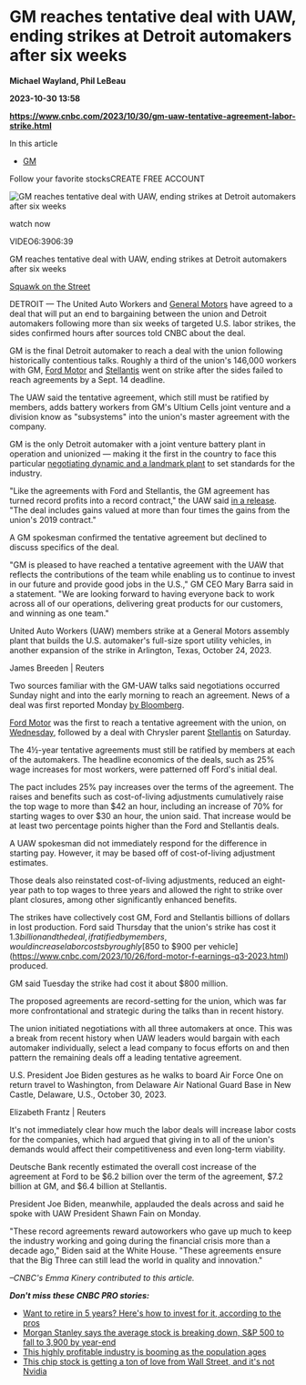 # GM reaches tentative deal with UAW, ending strikes at Detroit automakers after six weeks
**Michael Wayland, Phil LeBeau**

**2023-10-30 13:58**

**https://www.cnbc.com/2023/10/30/gm-uaw-tentative-agreement-labor-strike.html**

In this article

*   [GM](https://www.cnbc.com/quotes/GM)

Follow your favorite stocksCREATE FREE ACCOUNT

![GM reaches tentative deal with UAW, ending strikes at Detroit automakers after six weeks](https://image.cnbcfm.com/api/v1/image/107325405-16986735261698673521-31811717966-1080pnbcnews.jpg?v=1698673525&w=750&h=422&vtcrop=y)

watch now

VIDEO6:3906:39

GM reaches tentative deal with UAW, ending strikes at Detroit automakers after six weeks

[Squawk on the Street](https://www.cnbc.com/squawk-on-the-street/)

DETROIT — The United Auto Workers and [General Motors](https://www.cnbc.com/quotes/GM/) have agreed to a deal that will put an end to bargaining between the union and Detroit automakers following more than six weeks of targeted U.S. labor strikes, the sides confirmed hours after sources told CNBC about the deal.

GM is the final Detroit automaker to reach a deal with the union following historically contentious talks. Roughly a third of the union's 146,000 workers with GM, [Ford Motor](https://www.cnbc.com/quotes/F/) and [Stellantis](https://www.cnbc.com/quotes/STLA/) went on strike after the sides failed to reach agreements by a Sept. 14 deadline.

The UAW said the tentative agreement, which still must be ratified by members, adds battery workers from GM's Ultium Cells joint venture and a division know as "subsystems" into the union's master agreement with the company.

GM is the only Detroit automaker with a joint venture battery plant in operation and unionized — making it the first in the country to face this particular [negotiating dynamic and a landmark plant](https://www.cnbc.com/2023/07/21/uaw-contract-talks-ev-battery-plants-make-for-wildcard-issue.html) to set standards for the industry.

"Like the agreements with Ford and Stellantis, the GM agreement has turned record profits into a record contract," the UAW said [in a release](https://uaw-newsroom.prgloo.com/press-release/uaw-reaches-a-tentative-agreement-with-general-motors-bringing-ultium-cells-workers-into-master-agreement). "The deal includes gains valued at more than four times the gains from the union's 2019 contract."

A GM spokesman confirmed the tentative agreement but declined to discuss specifics of the deal.

"GM is pleased to have reached a tentative agreement with the UAW that reflects the contributions of the team while enabling us to continue to invest in our future and provide good jobs in the U.S.," GM CEO Mary Barra said in a statement. "We are looking forward to having everyone back to work across all of our operations, delivering great products for our customers, and winning as one team."

United Auto Workers (UAW) members strike at a General Motors assembly plant that builds the U.S. automaker's full-size sport utility vehicles, in another expansion of the strike in Arlington, Texas, October 24, 2023.

James Breeden | Reuters

Two sources familiar with the GM-UAW talks said negotiations occurred Sunday night and into the early morning to reach an agreement. News of a deal was first reported Monday [by Bloomberg](https://www.bloomberg.com/news/articles/2023-10-30/gm-reaches-tentative-agreement-with-uaw-ending-six-week-strike).

[Ford Motor](https://www.cnbc.com/quotes/F/) was the first to reach a tentative agreement with the union, on [Wednesday](https://www.cnbc.com/2023/10/25/ford-uaw-labor-talks-intensify-inch-closer-to-a-deal.html), followed by a deal with Chrysler parent [Stellantis](https://www.cnbc.com/quotes/STLA/) on Saturday.

The 4½-year tentative agreements must still be ratified by members at each of the automakers. The headline economics of the deals, such as 25% wage increases for most workers, were patterned off Ford's initial deal.

The pact includes 25% pay increases over the terms of the agreement. The raises and benefits such as cost-of-living adjustments cumulatively raise the top wage to more than $42 an hour, including an increase of 70% for starting wages to over $30 an hour, the union said. That increase would be at least two percentage points higher than the Ford and Stellantis deals.

A UAW spokesman did not immediately respond for the difference in starting pay. However, it may be based off of cost-of-living adjustment estimates.

Those deals also reinstated cost-of-living adjustments, reduced an eight-year path to top wages to three years and allowed the right to strike over plant closures, among other significantly enhanced benefits.

The strikes have collectively cost GM, Ford and Stellantis billions of dollars in lost production. Ford said Thursday that the union's strike has cost it $1.3 billion and the deal, if ratified by members, would increase labor costs by roughly [$850 to $900 per vehicle](https://www.cnbc.com/2023/10/26/ford-motor-f-earnings-q3-2023.html) produced.

GM said Tuesday the strike had cost it about $800 million.

The proposed agreements are record-setting for the union, which was far more confrontational and strategic during the talks than in recent history.

The union initiated negotiations with all three automakers at once. This was a break from recent history when UAW leaders would bargain with each automaker individually, select a lead company to focus efforts on and then pattern the remaining deals off a leading tentative agreement.

U.S. President Joe Biden gestures as he walks to board Air Force One on return travel to Washington, from Delaware Air National Guard Base in New Castle, Delaware, U.S., October 30, 2023.

Elizabeth Frantz | Reuters

It's not immediately clear how much the labor deals will increase labor costs for the companies, which had argued that giving in to all of the union's demands would affect their competitiveness and even long-term viability.

Deutsche Bank recently estimated the overall cost increase of the agreement at Ford to be $6.2 billion over the term of the agreement, $7.2 billion at GM, and $6.4 billion at Stellantis.

President Joe Biden, meanwhile, applauded the deals across and said he spoke with UAW President Shawn Fain on Monday.

"These record agreements reward autoworkers who gave up much to keep the industry working and going during the financial crisis more than a decade ago," Biden said at the White House. "These agreements ensure that the Big Three can still lead the world in quality and innovation."

_–CNBC's Emma Kinery contributed to this article._

_**Don't miss these CNBC PRO stories:**_

*   [Want to retire in 5 years? Here's how to invest for it, according to the pros](https://www.cnbc.com/2023/10/16/want-to-retire-in-5-years-heres-how-to-invest-for-it-according-to-the-pros.html)
*   [Morgan Stanley says the average stock is breaking down, S&P 500 to fall to 3,900 by year-end](https://www.cnbc.com/2023/10/16/morgan-stanley-says-the-average-stock-is-breaking-down-sp-500-to-fall-to-3900-by-year-end-.html)
*   [This highly profitable industry is booming as the population ages](https://www.cnbc.com/2023/10/15/this-highly-profitable-industry-is-booming-as-the-population-ages.html)
*   [This chip stock is getting a ton of love from Wall Street, and it's not Nvidia](https://www.cnbc.com/2023/10/20/the-chip-stock-is-getting-a-ton-of-love-from-wall-street-and-its-not-nvidia.html)